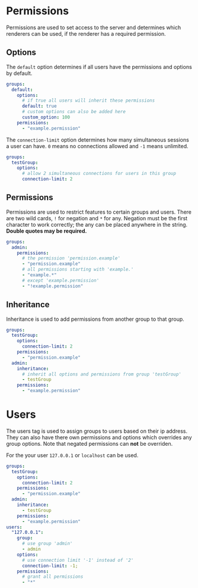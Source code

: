 # Permissions

Permissions are used to set access to the server and determines which renderers can be used, if the renderer has a required permission.

## Options

The `default` option determines if all users have the permissions and options by default.

```yml
groups:
  default:
    options:
      # if true all users will inherit these permissions
      default: true
      # custom options can also be added here
      custom_option: 100
    permissions:
      - "example.permission"
```

The `connection-limit` option determines how many simultaneous sessions a user can have. `0` means no connections allowed and `-1` means unlimited.


```yml
groups:
  testGroup:
    options:
      # allow 2 simultaneous connections for users in this group
      connection-limit: 2
```

## Permissions

Permissions are used to restrict features to certain groups and users. There are two wild cards, `!` for negation and `*` for any. Negation must be the first character to work correctly; the any can be placed anywhere in the string. **Double quotes may be required.**

```yml
groups:
  admin:
    permissions:
      # the permission 'permission.example'
      - "permission.example"
      # all permissions starting with 'example.'
      - "example.*"
      # except 'example.permission'
      - "!example.permission"
```

## Inheritance

Inheritance is used to add permissions from another group to that group.

```yml
groups:
  testGroup:
    options:
      connection-limit: 2
    permissions:
      - "permission.example"
  admin:
    inheritance:
      # inherit all options and permissions from group 'testGroup'
      - testGroup
    permissions:
      - "example.permission"
```

# Users

The users tag is used to assign groups to users based on their ip address. They can also have there own permissions and options which overrides any group options. Note that negated permissions can **not** be overriden.

For the your user `127.0.0.1` or `localhost` can be used.

```yml
groups:
  testGroup:
    options:
      connection-limit: 2
    permissions:
      - "permission.example"
  admin:
    inheritance:
      - testGroup
    permissions:
      - "example.permission"
users:
  "127.0.0.1":
    group:
      # use group 'admin'
      - admin
    options:
      # use connection limit '-1' instead of '2'
      connection-limit: -1;
    permissions:
      # grant all permissions
      - "*"
```